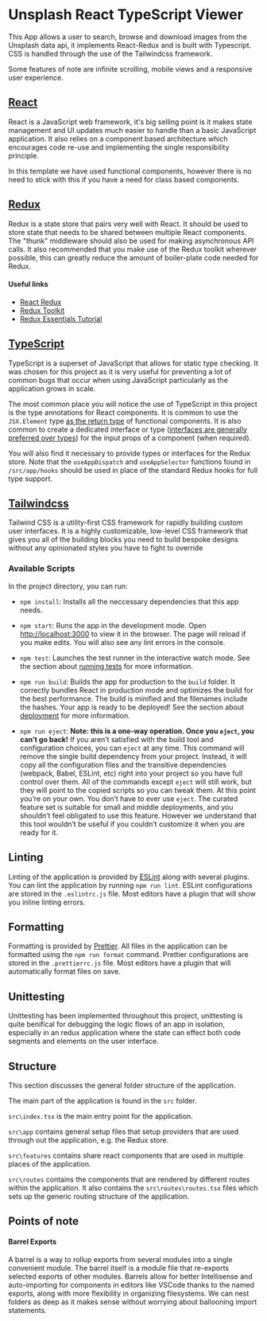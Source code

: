 # Unsplash React TypeScript Viewer

This App allows a user to search, browse and download images from the Unsplash data api, it implements React-Redux and is built with Typescript. CSS is handled through the use of the Tailwindcss framework.

Some features of note are infinite scrolling, mobile views and a responsive user experience.

## [React](https://reactjs.org/)

React is a JavaScript web framework, it's big selling point is it makes state
management and UI updates much easier to handle than a basic JavaScript
application. It also relies on a component based architecture which encourages
code re-use and implementing the single responsibility principle.

In this template we have used functional components, however there is no need to
stick with this if you have a need for class based components.

## [Redux](https://redux.js.org/)

Redux is a state store that pairs very well with React. It should be used to
store state that needs to be shared between multiple React components. The
"thunk" middleware should also be used for making asynchronous API calls. It
also recommended that you make use of the Redux toolkit wherever possible, this
can greatly reduce the amount of boiler-plate code needed for Redux.

#### Useful links

-   [React Redux](https://react-redux.js.org/)
-   [Redux Toolkit](https://redux-toolkit.js.org/)
-   [Redux Essentials Tutorial](https://redux.js.org/tutorials/essentials/part-1-overview-concepts)

## [TypeScript](https://www.typescriptlang.org/)

TypeScript is a superset of JavaScript that allows for static type checking. It
was chosen for this project as it is very useful for preventing a lot of common
bugs that occur when using JavaScript particularly as the application grows in
scale.

The most common place you will notice the use of TypeScript in this project is
the type annotations for React components. It is common to use the `JSX.Element`
type [as the return
type](https://react-typescript-cheatsheet.netlify.app/docs/basic/getting-started/function_components)
of functional components. It is also common to create a dedicated interface or
type ([interfaces are generally preferred over
types](https://react-typescript-cheatsheet.netlify.app/docs/basic/getting-started/basic_type_example#types-or-interfaces))
for the input props of a component (when required).

You will also find it necessary to provide types or interfaces for the Redux
store. Note that the `useAppDispatch` and `useAppSelector` functions found in
`/src/app/hooks` should be used in place of the standard Redux hooks for full
type support.

## [Tailwindcss](https://tailwindcss.com/)

Tailwind CSS is a utility-first CSS framework for rapidly building custom user interfaces. It is a highly customizable, low-level CSS framework that gives you all of the building blocks you need to build bespoke designs without any opinionated styles you have to fight to override

### Available Scripts

In the project directory, you can run:

-   `npm install`: Installs all the neccessary dependencies that this app needs.

-   `npm start`: Runs the app in the development mode. Open
    [http://localhost:3000](http://localhost:3000) to view it in the browser. The
    page will reload if you make edits. You will also see any lint errors in the
    console.

-   `npm test`: Launches the test runner in the interactive watch mode. See the
    section about [running
    tests](https://facebook.github.io/create-react-app/docs/running-tests) for
    more information.

-   `npm run build`: Builds the app for production to the `build` folder. It
    correctly bundles React in production mode and optimizes the build for the
    best performance. The build is minified and the filenames include the hashes.
    Your app is ready to be deployed! See the section about
    [deployment](https://facebook.github.io/create-react-app/docs/deployment) for
    more information.

-   `npm run eject`: **Note: this is a one-way operation. Once you `eject`, you
    can’t go back!** If you aren’t satisfied with the build tool and configuration
    choices, you can `eject` at any time. This command will remove the single
    build dependency from your project. Instead, it will copy all the
    configuration files and the transitive dependencies (webpack, Babel, ESLint,
    etc) right into your project so you have full control over them. All of the
    commands except `eject` will still work, but they will point to the copied
    scripts so you can tweak them. At this point you’re on your own. You don’t
    have to ever use `eject`. The curated feature set is suitable for small and
    middle deployments, and you shouldn’t feel obligated to use this feature.
    However we understand that this tool wouldn’t be useful if you couldn’t
    customize it when you are ready for it.

## Linting

Linting of the application is provided by [ESLint](https://eslint.org/) along
with several plugins. You can lint the application by running `npm run lint`.
ESLint configurations are stored in the `.eslintrc.js` file. Most editors have a
plugin that will show you inline linting errors.

## Formatting

Formatting is provided by [Prettier](https://prettier.io/). All files in the
application can be formatted using the `npm run format` command. Prettier
configurations are stored in the `.prettierrc.js` file. Most editors have a
plugin that will automatically format files on save.

## Unittesting

Unittesting has been implemented throughout this project, unittesting is quite benifical for debugging the logic flows of an app in isolation, especially in an redux application where the state can effect both code segments and elements on the user interface.

## Structure

This section discusses the general folder structure of the application.

The main part of the application is found in the `src` folder.

`src\index.tsx` is the main entry point for the application.

`src\app` contains general setup files that setup providers that are used
through out the application, e.g. the Redux store.

`src\features` contains share react components that are used in multiple places
of the application.

`src\routes` contains the components that are rendered by different routes
within the application. It also contains the `src\routes\routes.tsx` files which
sets up the generic routing structure of the application.

## Points of note

#### Barrel Exports

A barrel is a way to rollup exports from several modules into a single convenient module. The barrel itself is a module file that re-exports selected exports of other modules. Barrels allow for better Intellisense and auto-importing for components in editors like VSCode thanks to the named exports, along with more flexibility in organizing filesystems. We can nest folders as deep as it makes sense without worrying about ballooning import statements.
